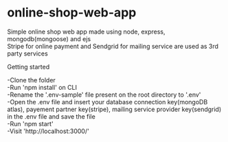 # online-shop-web-app
Simple online shop web app made using node, express, mongodb(mongoose) and ejs </br>
Stripe for online payment and Sendgrid for mailing service are used as 3rd party services

Getting started </br>

-Clone the folder </br>
-Run 'npm install' on CLI </br>
-Rename the '.env-sample' file present on the root directory to '.env' </br>
-Open the .env file and insert your database connection key(mongoDB atlas), payement partner key(stripe), mailing service provider key(sendgrid) in the .env file
  and save the file
</br>
-Run 'npm start'   </br>
-Visit 'http://localhost:3000/'
